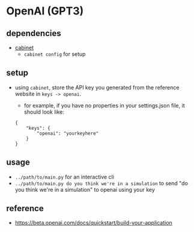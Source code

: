 # OpenAI (GPT3)

## dependencies

- [cabinet](https://pypi.org/project/cabinet/)
  - `cabinet config` for setup

## setup

- using `cabinet`, store the API key you generated from the reference website in `keys -> openai`.

  - for example, if you have no properties in your settings.json file, it should look like:

  ```
  {
      "keys": {
          "openai": "yourkeyhere"
      }
  }
  ```

## usage

- `../path/to/main.py` for an interactive cli
- `../path/to/main.py do you think we're in a simulation` to send "do you think we're in a simulation" to openai using your key

## reference

- https://beta.openai.com/docs/quickstart/build-your-application
